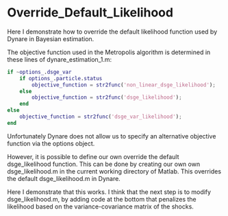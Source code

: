 # Override_Default_Likelihood
Here I demonstrate how to override the default likelihood function used by Dynare in Bayesian estimation.

The objective function used in the Metropolis algorithm is determined in these lines of dynare_estimation_1.m:

```matlab
if ~options_.dsge_var
    if options_.particle.status
        objective_function = str2func('non_linear_dsge_likelihood');
    else
        objective_function = str2func('dsge_likelihood');
    end
else
    objective_function = str2func('dsge_var_likelihood');
end
```

Unfortunately Dynare does not allow us to specify an alternative objective function via the options object. 

However, it is possible to define our own override the default dsge_likelihood function. This can be done by creating our own own dsge_likelihood.m in the current working directory of Matlab. This overrides the default dsge_likelihood.m in Dynare.

Here I demonstrate that this works. I think that the next step is to modify dsge_likelihood.m, by adding code at the bottom that penalizes the likelihood based on the variance-covariance matrix of the shocks. 

